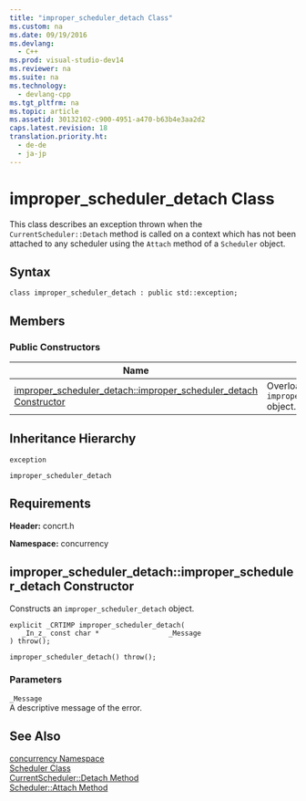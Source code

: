 ```yaml
---
title: "improper_scheduler_detach Class"
ms.custom: na
ms.date: 09/19/2016
ms.devlang: 
  - C++
ms.prod: visual-studio-dev14
ms.reviewer: na
ms.suite: na
ms.technology: 
  - devlang-cpp
ms.tgt_pltfrm: na
ms.topic: article
ms.assetid: 30132102-c900-4951-a470-b63b4e3aa2d2
caps.latest.revision: 18
translation.priority.ht: 
  - de-de
  - ja-jp
---
```

# improper_scheduler_detach Class
This class describes an exception thrown when the             `CurrentScheduler::Detach` method is called on a context which has not been attached to any scheduler using the             `Attach` method of a             `Scheduler` object.  
  
## Syntax  
  
```  
class improper_scheduler_detach : public std::exception;  
```  
  
## Members  
  
### Public Constructors  
  
|Name|Description|  
|----------|-----------------|  
|[improper_scheduler_detach::improper_scheduler_detach Constructor](#improper_scheduler_detach__improper_scheduler_detach_constructor)|Overloaded. Constructs an                                         `improper_scheduler_detach` object.|  
  
## Inheritance Hierarchy  
 `exception`  
  
 `improper_scheduler_detach`  
  
## Requirements  
 **Header:** concrt.h  
  
 **Namespace:** concurrency  
  
##  <a name="improper_scheduler_detach__improper_scheduler_detach_constructor"></a>  improper_scheduler_detach::improper_scheduler_detach Constructor  
 Constructs an                 `improper_scheduler_detach` object.  
  
```  
explicit _CRTIMP improper_scheduler_detach(  
   _In_z_ const char *                 _Message  
) throw();  
  
improper_scheduler_detach() throw();  
```  
  
### Parameters  
 `_Message`  
 A descriptive message of the error.  
  
## See Also  
 [concurrency Namespace](../vs140/concurrency-Namespace.md)   
 [Scheduler Class](../vs140/Scheduler-Class.md)   
 [CurrentScheduler::Detach Method](../vs140/CurrentScheduler-Class.md#currentscheduler__detach_method)   
 [Scheduler::Attach Method](../vs140/Scheduler-Class.md#scheduler__attach_method)